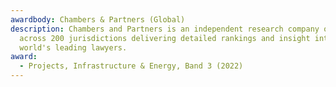 ```yaml
---
awardbody: Chambers & Partners (Global)
description: Chambers and Partners is an independent research company operating
  across 200 jurisdictions delivering detailed rankings and insight into the
  world's leading lawyers.
award:
  - Projects, Infrastructure & Energy, Band 3 (2022)
---
```

